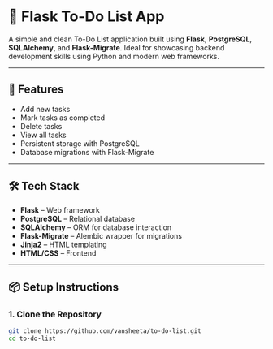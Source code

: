 # 📝 Flask To-Do List App

A simple and clean To-Do List application built using **Flask**, **PostgreSQL**, **SQLAlchemy**, and **Flask-Migrate**. Ideal for showcasing backend development skills using Python and modern web frameworks.

---

## 🚀 Features

- Add new tasks
- Mark tasks as completed
- Delete tasks
- View all tasks
- Persistent storage with PostgreSQL
- Database migrations with Flask-Migrate

---

## 🛠 Tech Stack

- **Flask** – Web framework
- **PostgreSQL** – Relational database
- **SQLAlchemy** – ORM for database interaction
- **Flask-Migrate** – Alembic wrapper for migrations
- **Jinja2** – HTML templating
- **HTML/CSS** – Frontend

---

## 📦 Setup Instructions

### 1. Clone the Repository

```bash
git clone https://github.com/vansheeta/to-do-list.git
cd to-do-list
